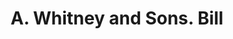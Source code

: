 ---
doi: 10.7916/D8D80PJZ
date_other: '1861'
date_other_textual: '1861'
form: printed ephemera
genre:
- Invoices
name:
- A. Whitney and Sons
object_in_context_url: https://biggert.cul.columbia.edu/items/view/ave_biggert_01385
subject_hierarchical_geographic:
- Philadelphia, Pennsylvania, United States
subject_name:
- A. Whitney and Sons
title: A. Whitney and Sons. Bill
sort_title: A. Whitney and Sons. Bill
call_number: ave_biggert_01385
coordinates:
- 40.00944444444445,-75.13333333333334
pid: ave_biggert_01385
identifiers: ave_biggert_01385
thumbnail: https://derivativo-3.library.columbia.edu/iiif/2/ldpd:344670/full/!256,256/0/native.jpg
permalink: "/biggert/ave_biggert_01385/"
layout: iiif-image-page
---